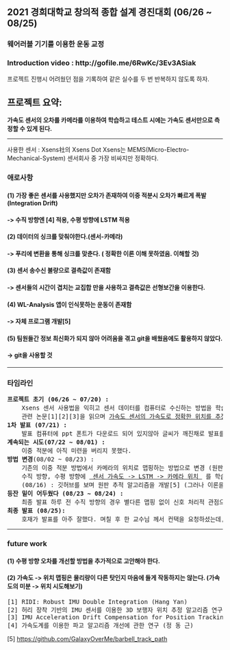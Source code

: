 ## 2021 경희대학교 창의적 종합 설계 경진대회 (06/26 ~ 08/25)
### 웨어러블 기기를 이용한 운동 교정

<h3> Introduction video : http://gofile.me/6RwKc/3Ev3ASiak </h3>


프로젝트 진행시 어려웠던 점을 기록하여 같은 실수를 두 번 반복하지 않도록 하자.

<h2> 프로젝트 요약: </h2>
<b>가속도 센서의 오차를 카메라를 이용하여 학습하고 테스트 시에는 가속도 센서만으로 측정할 수 있게 된다. </b>
<hr>

사용한 센서 : Xsens社의 Xsens Dot 
Xsens는 MEMS(Micro-Electro-Mechanical-System) 센서회사 중 가장 비싸지만 정확하다.

<h3> 애로사항 </h3>
<h4>  (1) 가장 좋은 센서를 사용했지만 오차가 존재하여 이중 적분시 오차가 빠르게 폭발(Integration Drift) </h4>
<h4> -> 수직 방향엔 [4] 적용, 수평 방향에 LSTM 적용 </h4>
<h4>  (2) 데이터의 싱크를 맞춰야한다.(센서-카메라) </h4>
<h4> -> 푸리에 변환을 통해 싱크를 맞춘다. ( 정확한 이론 이해 못하였음. 이해할 것) </h4>
<h4>  (3) 센서 송수신 불량으로 결측값이 존재함 </h4>
<h4> -> 센서들의 시간이 겹치는 교집합 만을 사용하고 결측값은 선형보간을 이용한다. </h4>
<h4>  (4) WL-Analysis 앱이 인식못하는 운동이 존재함 </h4>
<h4> -> 자체 프로그램 개발[5] </h4>
<h4>  (5) 팀원들간 정보 최신화가 되지 않아 어려움을 겪고 git을 배웠음에도 활용하지 않았다. </h4>
<h4> -> git을 사용할 것 </h4>
    

<hr>
<h3> 타임라인 </h3>
<pre>
<b>프로젝트 초기 (06/26 ~ 07/20) : </b>
    Xsens 센서 사용법을 익히고 센서 데이터를 컴퓨터로 수신하는 방법을 학습.
    관련 논문[1][2][3]을 읽으며 <u>가속도 센서의 가속도로 정확한 위치를 추정</u>(Dead reckoning)이 단순하게 생각했던 것 과는 달리 센서 학계의 궁극적인 목표에 해당할 정도로 어려운 문제임을 깨달음
<b>1차 발표 (07/21) : </b>
    발표 컴퓨터에 ppt 폰트가 다운로드 되어 있지않아 글씨가 깨진채로 발표를 하게 되었다.  
<b>계속되는 시도(07/22 ~ 08/01) : </b>
    이중 적분에 아직 미련을 버리지 못했다. 
<b>방법 변경</b>(08/02 ~ 08/23) : </b>
    기존의 이중 적분 방법에서 카메라의 위치로 맵핑하는 방법으로 변경 (원판 추적 알고리즘을 개발하기에 시간이 없어서 모바일 앱 WL-Analysis를 사용)
    수직 방향, 수평 방향에 <u> 센서 가속도 -> LSTM -> 카메라 위치 </u> 를 학습시키기로 결정.    
    (08/16) : 깃허브를 보며 원판 추적 알고리즘을 개발[5] (그러나 이론을 제대로 이해하지 않고 만들어서 수정을 거치게 되었다.)
<b>등잔 밑이 어두웠다 (08/23 ~ 08/24) : </b>
    최종 발표 하루 전 수직 방향의 경우 별다른 맵핑 없이 신호 처리적 관점으로 해결할 수 있음을 확인[4]
<b>최종 발표 (08/25): </b>
    호재가 발표를 아주 잘했다. 며칠 후 한 교수님 께서 컨택을 요청하셨는데, 더 보완해야겠다.
</pre>


<hr>
<h3> future work  </h3>
<h4> (1) 수평 방향 오차를 개선할 방법을 추가적으로 고안해야 한다. </h4>
<h4> (2) 가속도 -> 위치 맵핑은 물리량이 다른 탓인지 마음에 들게 작동하지는 않는다. (가속도의 미분 -> 위치 시도해보기) </h4>

<pre>
[1] RIDI: Robust IMU Double Integration (Hang Yan)
[2] 허리 장착 기반의 IMU 센서를 이용한 3D 보행자 위치 추정 알고리즘 연구 (송 준 우)
[3] IMU Acceleration Drift Compensation for Position Tracking in Ambulatory Gait Analysis (Serhat İkizoğlu)
[4] 가속도계를 이용한 파고 알고리즘 개선에 관한 연구 (정 동 근)
</pre>
[5] https://github.com/GalaxyOverMe/barbell_track_path
